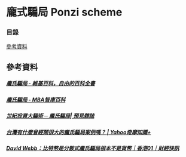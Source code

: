 <html>
  <H1>龐式騙局 Ponzi scheme</H1>
  <H3>目錄</H3>
  <A HREF=#zl>參考資料</A>
  

  
  <H2><A NAME=zl></a>參考資料</H2>
  
  <h5><A HREF ="https://zh.wikipedia.org/wiki/%E9%BE%90%E8%8C%B2%E9%A8%99%E5%B1%80">龐氏騙局 - 維基百科，自由的百科全書</A></h5>
  <h5><A HREF ="http://wiki.mbalib.com/zh-tw/%E5%BA%9E%E6%B0%8F%E9%AA%97%E5%B1%80">龐氏騙局 - MBA智庫百科</A></h5>
  <h5><A HREF ="https://journal.eyeprophet.com/%E4%B8%96%E7%B4%80%E6%8A%95%E8%B3%87%E5%A4%A7%E9%A8%99%E8%A1%93%E2%94%80%E9%BE%90%E6%B0%8F%E9%A8%99%E5%B1%80/">世紀投資大騙術 ─ 龐氏騙局| 預見雜誌</A></h5>
  <h5><A HREF ="https://tw.answers.yahoo.com/question/index?qid=20131212000010KK03447">台灣有什麼曾經鬧很大的龐氏騙局案例嗎？ | Yahoo奇摩知識+</A></h5>
  <h5><A HREF ="https://www.hk01.com/%E8%B2%A1%E7%B6%93%E5%BF%AB%E8%A8%8A/141413/david-webb-%E6%AF%94%E7%89%B9%E5%B9%A3%E6%98%AF%E5%88%86%E6%95%A3%E5%BC%8F%E9%BE%90%E6%B0%8F%E9%A8%99%E5%B1%80-%E6%A0%B9%E6%9C%AC%E4%B8%8D%E6%98%AF%E8%B2%A8%E5%B9%A3">David Webb：比特幣是分散式龐氏騙局根本不是貨幣｜香港01｜財經快訊</A></h5>
  <h5><A HREF =""></A></h5>
  <h5><A HREF =""></A></h5>
  <h5><A HREF =""></A></h5>
  <h5><A HREF =""></A></h5>
</html>
